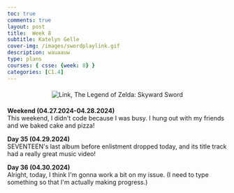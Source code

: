 ```yaml
---
toc: true
comments: true
layout: post
title:  Week 8
subtitle: Katelyn Gelle
cover-img: /images/swordplaylink.gif
description: wauaauw
type: plans
courses: { csse: {week: 8} }
categories: [C1.4]
---
```


<div style="text-align: center; margin-top: 20px; margin-bottom: 20px;">
  <img src="{{site.baseurl}}/images/anito/canyouhearmelink.gif" alt="Link, The Legend of Zelda: Skyward Sword" />
</div>  

**Weekend (04.27.2024-04.28.2024)**  
This weekend, I didn't code because I was busy. I hung out with my friends and we baked cake and pizza!  

**Day 35 (04.29.2024)**  
SEVENTEEN's last album before enlistment dropped today, and its title track had a really great music video!  

**Day 36 (04.30.2024)**  
Alright, today, I think I'm gonna work a bit on my issue. (I need to type something so that I'm actually making progress.)
